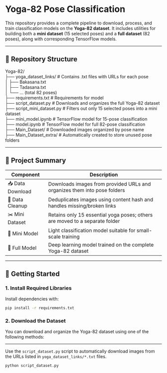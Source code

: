 # Yoga-82 Pose Classification

This repository provides a complete pipeline to download, process, and train classification models on the **Yoga-82 dataset**. It includes utilities for building both a **mini dataset** (15 selected poses) and a **full dataset** (82 poses), along with corresponding TensorFlow models.

---

## 📁 Repository Structure
Yoga-82/  
├── yoga_dataset_links/ # Contains .txt files with URLs for each pose  
│ ├── Bakasana.txt  
│ ├── Tadasana.txt  
│ └── ... (total 82 poses)  
├── requirements.txt # Requirements for model  
├── script_dataset.py # Downloads and organizes the full Yoga-82 dataset  
├── script_mini_dataset.py # Filters out only 15 selected poses into a mini dataset  
├── mini_model.ipynb # TensorFlow model for 15-pose classification  
├── model.ipynb # TensorFlow model for full 82-pose classification  
├── Main_Dataset/ # Downloaded images organized by pose name  
├── Main_Dataset_extra/ # Automatically created to store unused pose folders  


---

## 🧾 Project Summary

| Component        | Description                                                                 |
|------------------|-----------------------------------------------------------------------------|
| 📥 Data Download | Downloads images from provided URLs and organizes them into pose folders    |
| 🧹 Data Cleanup  | Deduplicates images using content hash and handles missing/broken links     |
| ✂️ Mini Dataset  | Retains only 15 essential yoga poses; others are moved to a separate folder |
| 🤖 Mini Model    | Light classification model suitable for small-scale training                |
| 🧠 Full Model    | Deep learning model trained on the complete Yoga-82 dataset                 |

---

## 🚀 Getting Started

### 1. Install Required Libraries

Install dependencies with:

```bash
pip install -r requirements.txt
```

### 2.  Download the Dataset

You can download and organize the Yoga-82 dataset using one of the following methods:

---

Use the `script_dataset.py` script to automatically download images from the URLs listed in `yoga_dataset_links/*.txt` files.

```bash
python script_dataset.py
```
